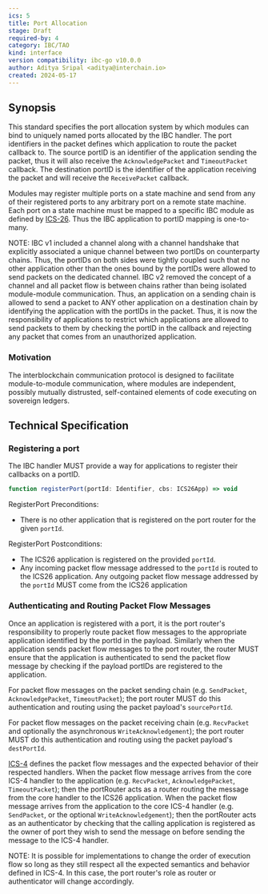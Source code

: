 ```yaml
---
ics: 5
title: Port Allocation
stage: Draft
required-by: 4
category: IBC/TAO
kind: interface
version compatibility: ibc-go v10.0.0
author: Aditya Sripal <aditya@interchain.io>
created: 2024-05-17
---
```


## Synopsis

This standard specifies the port allocation system by which modules can bind to uniquely named ports allocated by the IBC handler.
The port identifiers in the packet defines which application to route the packet callback to. The source portID is an identifier of the application sending the packet, thus it will also receive the `AcknowledgePacket` and `TimeoutPacket` callback. The destination portID is the identifier of the application receiving the packet and will receive the `ReceivePacket` callback.

Modules may register multiple ports on a state machine and send from any of their registered ports to any arbitrary port on a remote state machine. Each port on a state machine must be mapped to a specific IBC module as defined by [ICS-26](../ics-026-application-callbacks/README.md). Thus the IBC application to portID mapping is one-to-many.

NOTE: IBC v1 included a channel along with a channel handshake that explicitly associated a unique channel between two portIDs on counterparty chains. Thus, the portIDs on both sides were tightly coupled such that no other application other than the ones bound by the portIDs were allowed to send packets on the dedicated channel. IBC v2 removed the concept of a channel and all packet flow is between chains rather than being isolated module-module communication. Thus, an application on a sending chain is allowed to send a packet to ANY other application on a destination chain by identifying the application with the portIDs in the packet. Thus, it is now the responsibility of applications to restrict which applications are allowed to send packets to them by checking the portID in the callback and rejecting any packet that comes from an unauthorized application.

### Motivation

The interblockchain communication protocol is designed to facilitate module-to-module communication, where modules are independent, possibly mutually distrusted, self-contained
elements of code executing on sovereign ledgers.

## Technical Specification

### Registering a port

The IBC handler MUST provide a way for applications to register their callbacks on a portID.

```typescript
function registerPort(portId: Identifier, cbs: ICS26App) => void
```

RegisterPort Preconditions:

- There is no other application that is registered on the port router for the given `portId`.

RegisterPort Postconditions:

- The ICS26 application is registered on the provided `portId`.
- Any incoming packet flow message addressed to the `portId` is routed to the ICS26 application. Any outgoing packet flow message addressed by the `portId` MUST come from the ICS26 application

### Authenticating and Routing Packet Flow Messages

Once an application is registered with a port, it is the port router's responsibility to properly route packet flow messages to the appropriate application identified by the portId in the payload. Similarly when the application sends packet flow messages to the port router, the router MUST ensure that the application is authenticated to send the packet flow message by checking if the payload portIDs are registered to the application.

For packet flow messages on the packet sending chain (e.g. `SendPacket`, `AcknowledgePacket`, `TimeoutPacket`); the port router MUST do this authentication and routing using the packet payload's `sourcePortId`.

For packet flow messages on the packet receiving chain (e.g. `RecvPacket` and optionally the asynchronous `WriteAcknowledgement`); the port router MUST do this authentication and routing using the packet payload's `destPortId`.

[ICS-4](../ics-004-channel-and-packet-semantics/PACKET_HANDLER.md) defines the packet flow messages and the expected behavior of their respected handlers. When the packet flow message arrives from the core ICS-4 handler to the application (e.g. `RecvPacket`, `AcknowledgePacket`, `TimeoutPacket`); then the portRouter acts as a router routing the message from the core handler to the ICS26 application. When the packet flow message arrives from the application to the core ICS-4 handler (e.g. `SendPacket`, or the optional `WriteAcknowledgement`); then the portRouter acts as an authenticator by checking that the calling application is registered as the owner of port they wish to send the message on before sending the message to the ICS-4 handler.

NOTE: It is possible for implementations to change the order of execution flow so long as they still respect all the expected semantics and behavior defined in ICS-4. In this case, the port router's role as router or authenticator will change accordingly.
